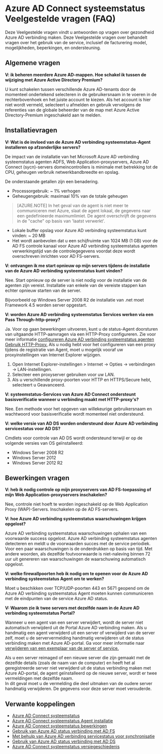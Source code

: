 <properties
    pageTitle="Azure AD Connect systeemstatus Veelgestelde vragen"
    description="Deze Veelgestelde vragen vindt u antwoorden op vragen over gezondheid Azure AD verbinding maken. Deze Veelgestelde vragen over behandelt vragen over het gebruik van de service, inclusief de facturering model, mogelijkheden, beperkingen, en ondersteuning."
    services="active-directory"
    documentationCenter=""
    authors="billmath"
    manager="samueld"
    editor="curtand"/>

<tags
    ms.service="active-directory"
    ms.workload="identity"
    ms.tgt_pltfrm="na"
    ms.devlang="na"
    ms.topic="article"
    ms.date="10/18/2016"
    ms.author="vakarand"/>


# <a name="azure-ad-connect-health-frequently-asked-questions-faq"></a>Azure AD Connect systeemstatus Veelgestelde vragen (FAQ)

Deze Veelgestelde vragen vindt u antwoorden op vragen over gezondheid Azure AD verbinding maken. Deze Veelgestelde vragen over behandelt vragen over het gebruik van de service, inclusief de facturering model, mogelijkheden, beperkingen, en ondersteuning.

## <a name="general-questions"></a>Algemene vragen



**V: ik beheren meerdere Azure AD-mappen. Hoe schakel ik tussen de wijziging met Azure Active Directory Premium?**

U kunt schakelen tussen verschillende Azure AD-tenants door de momenteel ondertekend selecteren in de gebruikersnaam in te voeren in de rechterbovenhoek en het juiste account te kiezen. Als het account is hier niet wordt vermeld, selecteert u afmelden en gebruik vervolgens de referenties van de globale beheerder van de map met Azure Active Directory-Premium ingeschakeld aan te melden.

## <a name="installation-questions"></a>Installatievragen



**V: Wat is de invloed van de Azure AD verbinding systeemstatus-Agent installeren op afzonderlijke servers?**

De impact van de installatie van het Microsoft Azure AD verbinding systeemstatus agenten ADFS, Web Application-proxyservers, Azure AD Connect (sycn)-servers domeincontrollers is minimale met betrekking tot de CPU, geheugen verbruik netwerkbandbreedte en opslag.

De onderstaande getallen zijn een benadering.

- Processorgebruik: ~ 1% verhogen
- Geheugengebruik: maximaal 10% van de totale geheugen

>[AZURE.NOTE] In het geval van de agent is niet meer te communiceren met Azure, slaat de agent lokaal, de gegevens naar een gedefinieerde maximumlimiet. De agent overschrijft de gegevens in de "cache" op basis van 'laatst verwerkt'.

- Lokale buffer opslag voor Azure AD verbinding systeemstatus kunt vinden: ~ 20 MB
- Het wordt aanbevolen dat u een schijfruimte van 1024 MB (1 GB) voor de AD FS controle kanaal voor Azure AD verbinding systeemstatus agenten verwerkingstijd van de controlegegevens voordat deze wordt overschreven inrichten voor AD FS-servers.

**V: ontvangen ik me start opnieuw op mijn servers tijdens de installatie van de Azure AD verbinding systeemstatus kunt vinden?**

Nee. Start opnieuw op de server is niet nodig voor de installatie van de agenten zijn vereist. Installatie van enkele van de vereiste stappen kan echter opnieuw starten van de server.

Bijvoorbeeld op Windows Server 2008 R2 de installatie van .net moet Framework 4.5 worden server opgestart.


**V: worden Azure AD verbinding systeemstatus Services werken via een Pass Through-http-proxy?**

Ja.  Voor op gaan bewerkingen uitvoeren, kunt u de status-Agent doorsturen van uitgaande HTTP-aanvragen via een HTTP-Proxy configureren. Zie voor meer informatie [configureren Azure AD verbinding systeemstatus agenten Gebruik HTTP-Proxy.](active-directory-aadconnect-health-agent-install.md#configure-azure-ad-connect-health-agents-to-use-http-proxy)
Als u nodig hebt voor het configureren van een proxy tijdens de registratie van Agent, moet u mogelijk vooraf uw proxyinstellingen van Internet Explorer wijzigen.
1. Open Internet Explorer-instellingen > Internet -> Opties -> verbindingen -> LAN-instellingen.
2. Selecteer een proxyserver gebruiken voor uw LAN.
3. Als u verschillende proxy-poorten voor HTTP en HTTPS/Secure hebt, selecteert u Geavanceerd.

**V: systeemstatus-Services van Azure AD Connect ondersteunt basisverificatie wanneer u verbinding maakt met HTTP-proxy's?**

Nee. Een methode voor het opgeven van willekeurige gebruikersnaam en wachtwoord voor basisverificatie wordt momenteel niet ondersteund.


**V: welke versie van AD DS worden ondersteund door Azure AD verbinding servicestatus voor AD DS?**

Cmdlets voor controle van AD DS wordt ondersteund terwijl er op de volgende versies van OS geïnstalleerd:

- Windows Server 2008 R2
- Windows Server 2012
- Windows Server 2012 R2

## <a name="operations-questions"></a>Bewerkingen vragen



**V: heb ik nodig controle op mijn proxyservers van AD FS-toepassing of mijn Web Application-proxyservers inschakelen?**

Nee, controle niet hoeft te worden ingeschakeld op de Web Application Proxy (WAP)-Servers. Inschakelen op de AD FS-servers.


**V: hoe Azure AD verbinding systeemstatus waarschuwingen krijgen opgelost?**

Azure AD verbinding systeemstatus waarschuwingen ophalen van een voorwaarde success opgelost. Azure AD verbinding systeemstatus agenten detecteren en meldt u de voorwaarden succes met de service periodiek. Voor een paar waarschuwingen is de onderdrukken op basis van tijd. Met andere woorden, als dezelfde foutvoorwaarde is niet-naleving binnen 72 uur uit genereren van waarschuwingen de waarschuwing automatisch opgelost.




**V: welke firewallpoorten heb ik nodig om te openen voor de Azure AD verbinding systeemstatus Agent om te werken?**

Moet u beschikken over TCP/UDP-poorten 443 en 5671 geopend om de Azure AD verbinding systeemstatus Agent moeten kunnen communiceren met de eindpunten van de service Azure AD status.


**V: Waarom zie ik twee servers met dezelfde naam in de Azure AD verbinding systeemstatus Portal?**

Wanneer u een agent van een server verwijdert, wordt de server niet automatisch verwijderd uit de Portal Azure AD verbinding maken.  Als u handmatig een agent verwijderd uit een server of verwijderd van de server zelf, moet u de serververmelding handmatig verwijderen uit de status verbinding maken met Azure AD-portal. Ga voor meer informatie naar [verwijderen van een exemplaar van de server of service.](active-directory-aadconnect-health-operations.md#delete-a-server-or-service-instance)

Als u een server reimaged of een nieuwe server die zijn gemaakt met de dezelfde details (zoals de naam van de computer) en heeft het al geregistreerde server niet verwijderd uit de status verbinding maken met Azure AD-portal, de agent geïnstalleerd op de nieuwe server, wordt er twee vermeldingen met dezelfde naam.  
In dit geval moet u de vermelding die deel uitmaken van de oudere server handmatig verwijderen. De gegevens voor deze server moet verouderde.

## <a name="related-links"></a>Verwante koppelingen

* [Azure AD Connect systeemstatus](active-directory-aadconnect-health.md)
* [Azure AD Connect systeemstatus Agent installatie](active-directory-aadconnect-health-agent-install.md)
* [Azure AD Connect systeemstatus bewerkingen](active-directory-aadconnect-health-operations.md)
* [Gebruik van Azure AD status verbinding met AD FS](active-directory-aadconnect-health-adfs.md)
* [Met behulp van Azure AD verbinding servicestatus voor synchronisatie](active-directory-aadconnect-health-sync.md)
* [Gebruik van Azure AD status verbinding met AD DS](active-directory-aadconnect-health-adds.md)
* [Azure AD Connect systeemstatus versiegeschiedenis](active-directory-aadconnect-health-version-history.md)
